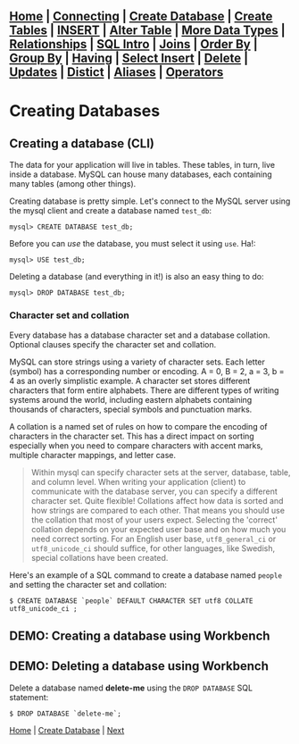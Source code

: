 [Home](/) | [Connecting](/2-connecting/) | [Create Database](/3-create-database/) | [Create Tables](/4-create-table/) | [INSERT](/5-insert/) | [Alter Table](/6-alter-table/) | [More Data Types](/7-more-data-types/) | [Relationships](/8-relationships/) | [SQL Intro](/9-sql-intro/) | [Joins](/10-joins/) | [Order By](/11-order-by/) | [Group By](/12-group-by/) | [Having](/13-having/)  | [Select Insert](/14-selectinsert/) | [Delete](/15-delete/) | [Updates](/16-updates/) | [Distict](/17-distinct/) | [Aliases](/18-aliases/) | [Operators](/19-operators/)
---

# Creating Databases

## Creating a database (CLI)

The data for your application will live in tables.  These tables, in turn, live inside a database.  MySQL can house many databases, each containing many tables (among other things).  

Creating database is pretty simple. Let's connect to the MySQL server using the mysql client and create a database named `test_db`:

```
mysql> CREATE DATABASE test_db;
```

Before you can _use_ the database, you must select it using `use`.  Ha!:

```
mysql> USE test_db;
```

Deleting a database (and everything in it!) is also an easy thing to do:

```
mysql> DROP DATABASE test_db;
```

### Character set and collation

Every database has a database character set and a database collation. Optional clauses specify the character set and collation.

MySQL can store strings using a variety of character sets. Each letter (symbol) has a corresponding number or encoding.  A = 0, B = 2, a = 3, b = 4 as an overly simplistic example. A character set stores different characters that form entire alphabets.  There are different types of writing systems around the world, including eastern alphabets containing thousands of characters, special symbols and punctuation marks.  

A collation is a named set of rules on how to compare the encoding of characters in the character set.  This has a direct impact on sorting especially when you need to compare characters with accent marks, multiple character mappings, and letter case.  

> Within mysql can specify character sets at the server, database, table, and column level. When writing your application (client) to communicate with the database server, you can specify a different character set.  Quite flexible!  Collations affect how data is sorted and how strings are compared to each other. That means you should use the collation that most of your users expect.  Selecting the 'correct' collation depends on your expected user base and on how much you need correct sorting. For an English user base, `utf8_general_ci` or `utf8_unicode_ci` should suffice, for other languages, like Swedish, special collations have been created.

Here's an example of a SQL command to create a database named `people` and setting the character set and collation:

```
$ CREATE DATABASE `people` DEFAULT CHARACTER SET utf8 COLLATE utf8_unicode_ci ;
```

## DEMO: Creating a database using Workbench

## DEMO: Deleting a database using Workbench

Delete a database named **delete-me** using the `DROP DATABASE` SQL statement:

```
$ DROP DATABASE `delete-me`;
```

[Home](/)  |  [Create Database](/3-create-database/)  |  [Next](/3-create-database/1)  
